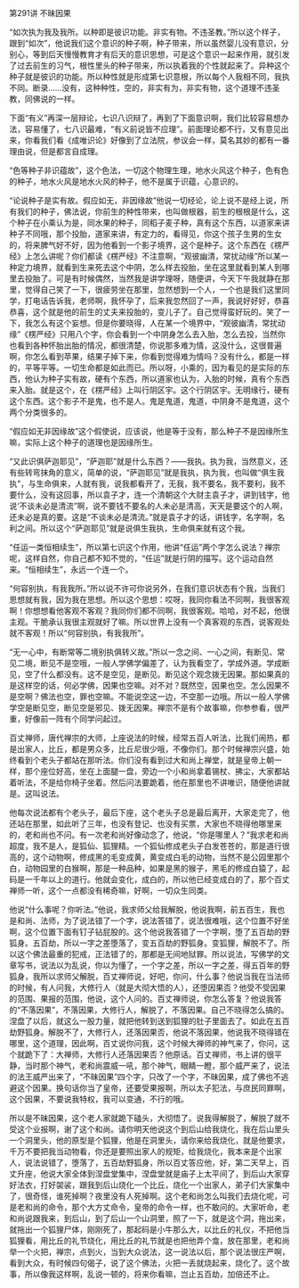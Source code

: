 第291讲 不昧因果

“如次执为我及我所。以种即是彼识功能。非实有物。不违圣教。”所以这个样子，跟到“如次”，他说我们这个意识的种子啊，种子带来，所以虽然婴儿没有意识，分别心，等到后天慢慢教育才有后天的意识思想，可是这个意识一起来作用，就引发了过去前生的习气，根性里头的种子带来，所以执着我的个性就起来了。异种这个种子就是彼识的功能。所以种性就是形成第七识意根，所以每个人我相不同，我执不同。断录……没有，这种种性，空的，非实有为，非实有物，这个道理不违圣教，同佛说的一样。

下面“有义”再深一层辩论，七识八识辩了，再到了下面意识啊，我们比较容易想办法，容易懂了，七八识最难，“有义前说皆不应理”。前面理论都不行，又有意见出来，你看我们看《成唯识论》好像到了立法院，参议会一样，莫名其妙的都有一番理由说，但是都言自成理。

“色等种子非识蕴故”，这个色法，一切这个物理生理，地水火风这个种子，色有色的种子，地水火风是地水火风的种子，他不是属于识蕴，心意识的。

“论说种子是实有故。假应如无，非因缘故”他说一切经论，论上说不是经上说，所有我们的种子，佛法说，你前生的种性带来，也叫做根器，前生的根根是什么，这个种子在小乘认为是，同水果的种子，同稻子麦子种，真有这个东西，以道家来讲种子不同哦，那个投胎，道家来讲，有定力的，看得见，你这个孩子生男的生女的，将来脾气好不好，因为他看到一个影子境界，这个是种子。这个东西在《楞严经》上怎么讲呢？你们都读《楞严经》不注意啊，“观彼幽清，常扰动缘”所以某一种定力境界，就看到生来死去这个中阴，怎么样去投胎，坐在这里就看到某人到哪里去投胎了。可是有时候偶然，当然我是讲学理呀，随便讲，今天下午我就静在那里，觉得自己笑了一下，很疲劳坐在那里，忽然想到一个人，一个也是我们这里同学，打电话告诉我，老师啊，我怀孕了，后来我忽然回了一声，我说好好好，恭喜恭喜，这个就是他的前生的丈夫来投胎的，变儿子了。自己觉得蛮好玩的。笑了一下，我怎么有这个妄想。但是你要晓得，人在某一个境界中，“观彼幽清，常扰动缘”《楞严经》只用八个字，你会看到一个中阴身怎么去入胎，怎么去投，当然你也看到各种怀胎出胎的情况，都很清楚，你说那多难为情，这没什么，这很普遍啊，你怎么看到苹果，结果子掉下来，你看到觉得难为情吗？没有什么，都是一样的，平等平等。一切生命都是如此而已。所以呀，小乘的，因为看见的是实际的东西，他认为种子实有故，硬有个东西，所以道家也认为，入胎的时候，真有个东西来入胎。就是这个，在《楞严经》上叫行阴区宇。这个行阴区宇。无明缘行，硬有这个东西。这个影子不是鬼，也不是人。鬼是鬼道，鬼道，中阴身不是鬼道，这个两个分类很多的。

“假应如无非因缘故”这个假使说，应该说，他是等于没有，那么种子不是因缘所生嘛，实际上这个种子的道理也是因缘所生。

“又此识俱萨迦耶见”，“萨迦耶”就是什么东西？——我执。执为我，当然意义，还有些转弯抹角的意义，简单的说，“萨迦耶见”就是我执，执为我，也叫做“俱生我执”，与生命俱来，人就有我，说我都看开了，无我，我不要名，我不要利，我不要什么，没有这回事，所以袁子才，连一个清朝这个大财主袁子才，讲到钱字，他说‘不谈未必是清流”啊，说不要钱不要名的人未必是清高，天天是要这个的人啊，还未必是真的要。这是“不谈未必是清流。”就是袁子才的话，讲钱字，名字啊，名利之间。所以这个“萨迦耶见”就是说俱生我执，生命俱来就有这个我。

“任运一类恒相续生”，所以第七识这个作用，他讲“任运”两个字怎么说法？禅宗呢，这样自然，你自己都不知不觉的，“任运”就是行阴的描写。这个运动自然来。“恒相续生”，永远一个连一个。

“何容别执，有我我所。”所以说不许可你说另外，在我们意识状态有个我，当我们思想就有我，因为我在思想。所以这个思想：哎呀，我同你看法不同啊，我很客观啊！你想想看他客观不客观？我同你们都不同啊，我很客观。哈哈，对不起，他很主观。干脆承认我很主观就好了嘛。所以世界上没有一个真客观的东西，说客观处就不客观！所以“何容别执，有我我所”。

“无一心中，有断常等二境别执俱转义故。”所以一念之间、一心之间，有断见、常见二境，断见不是空哦，一般人学佛学偏差了，认为我看空了，学成外道。学成断见，空了什么都没有。这不是空见，是断见。断见这个观念拨无因果。那如果真的是这样空的话，何必学佛，因果也空嘛。对不对？既然空，因果也空。怎么因果不是空啊？佛法也空，罪也空嘛。不能说空这一边，不空那一边哦。所以一般人学佛学空是断见空，断见空是邪见、拨无因果。禅宗不是有个故事嘛，你参参看，很严重，好像前一阵有个同学问起过。

百丈禅师，唐代禅宗的大师，上座说法的时候，经常五百人听法，比我们闹热，都是出家人，比丘，都是男众多，比丘尼很少哦，不像你们。那个时候禅宗兴盛，始终看到个老头子都站在那听法。你们没有看到过大和尚上禅堂，就是皇帝上朝一样，那个座位好高，坐在上面腿一盘，旁边一个小和尚拿着锡杖、拂尘，大家都站着听法，不是给你椅子坐着。然后问法要跪着，他在那里也不讲唯识，随便他讲就是。这叫说法。

他每次说法都有个老头子，最后下座，这个老头子总是最后离开，大家走完了，他还站在那里，如此听了三年，也没有登记、也没有买票，大家也不晓得他哪里来的，老和尚也不问。有一次老和尚好像动念了，他说，“你是哪里人？”我求老和尚超度，我不是人，是狐仙、狐狸精。一个狐仙修成老头子白发苍苍的，那是道行很高的，这个动物啊，修成黑的毛变成黄，黄变成白毛的动物，当然不是公园里那个白，动物园里的白猴啊，那是一种品种，如果是黑的猴子，黑毛的修成白猿了，起码是一千年以上的道行。他就会变化，成白的，所以他已经变成白的了，那个百丈禅师一听，这个一点都没有稀奇嘛，好啊，一切众生同类。

他说“什么事呢？你听法。”他说，我求师父给我解脱，他说我啊，前五百生，我也是和尚、法师，为了说法错了一个字，说法答错了，说法很难哦，这个位置不好坐啊，这个位置下面有钉子钻屁股的。这个他说我答错了一个字啊，堕了五百劫的野狐身。五百劫，所以一字之差堕落了，变五百劫的野狐身。变狐狸，解脱不了。所以这个佛法最重的犯戒，正法错了的，那都是无间地狱罪。所以说法，写佛学的文章写书，说法以为乱说，你以为懂了，一个字之差，所以一字之差，得五百年的野狐身，我所以求师父解脱，百丈禅师说，好吧，你问，什么事？他说当我在当法师的时候，有人问我，大修行人（就是大彻大悟的人），还堕因果否？他受不受因果的范围、果报的范围，他说，这个人问的。百丈禅师说，你怎么答复？他说我答的“不落因果”，不落因果，大修行人，解脱了，不落因果。自己不晓得怎么搞的。涅盘了以后，就这么一股力量，就把他转到送到狐狸的肚子里面去了。如此在五百劫野狐身。解脱不了，大修行人，还落因果否，他说不落因果，他说我不晓得错在哪里，这个道理，因此啊，百丈说你问我，这个时候大禅师的神气来了，你问，这个就跪下了：大禅师，大修行人还落因果否？他原话。百丈禅师，书上讲的很平静，当时那个神气，老和尚震威一吼，那个神气，眼睛一瞪，那个威严来了，说法的法王威严出来了，“不昧因果”四个字，只改了一个字，不昧因果，成了佛也不逃避这个因果。换句话你当了皇帝，还要受果报啊，所以太子犯法，与庶民同罪啊，这个因果，不要说我特权，我可以变通，不行的哦。

所以是不昧因果，这个老人家就跪下磕头，大彻悟了。说我得解脱了，解脱了就不受这个业报啊，谢了这个和尚。请你明天他说这个到后山给我烧化，我在后山里头一个洞里头，他的原型是个狐狸，他是在洞里头，请你来给我烧化，就是他要求，千万不要把我当动物看，你还是要照出家人的规矩，给我烧化，我本来是个出家人，说法说错了，堕落了，五百劫野狐身，所以百丈答应他，好，第二天早上，百丈升座，他说大家全体到涅盘堂集中，涅盘堂就是庙子上太平间了，到后山大家穿好法衣，打好袈裟，跟我到后山烧化一个比丘，烧化一个出家人，弟子们大家集中了，很奇怪，谁死掉啊？夜里没有人死掉啊。这个老和尚怎么叫我们去烧化呢，可是老和尚的命令，那个大方丈命令，皇帝的命令一样，也不敢问的。大家听命，老和尚说跟我来，到后山，到了后山一个山洞里，照了一下，就是这个洞，拖出来，就拖出一个狐狸尸体，刚刚死了，那起码是小牛那么大，以比丘的礼仪，不把他当狐狸看，用比丘的礼节烧化，用比丘的礼节就是也把他弄个龛，放在那里，老和尚举一个火把，禅宗，点到火，当到大众说法，这一说法以后，那个说法很庄严啊，看到大众，有时候四句偈子，说了这个佛法，火把一丢就烧起来，烧化了。这个故事，所以像我这样啊，乱说一顿的，将来你看嘛，岂止五百劫，加倍还不止。


